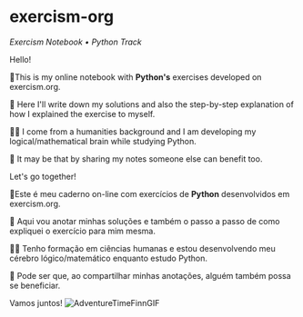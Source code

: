 # exercism-org

<i>Exercism Notebook • Python Track</i>

<p>Hello!</p>

<p>📝This is my online notebook with <b>Python's</b> exercises developed on exercism.org.</p>
<p>👣 Here I'll write down my solutions and also the step-by-step explanation of how I explained the exercise to myself. </p>

<p>🧠🐍 I come from a humanities background and I am developing my logical/mathematical brain while studying Python. </p>
<p>💐 It may be that by sharing my notes someone else can benefit too.</p>

Let's go together!

<p>📝Este é meu caderno on-line com exercícios de <b>Python</b> desenvolvidos em exercism.org.</p>
<p>👣 Aqui vou anotar minhas soluções e também o passo a passo de como expliquei o exercício para mim mesma. </p>

<p>🧠🐍 Tenho formação em ciências humanas e estou desenvolvendo meu cérebro lógico/matemático enquanto estudo Python. </p>
<p>💐 Pode ser que, ao compartilhar minhas anotações, alguém também possa se beneficiar.</p>

Vamos juntos!
![AdventureTimeFinnGIF](https://github.com/vanessa-rocha-s/exercism-org/assets/151482247/7689ece8-8d9a-4994-a2cb-ad85b1f17180)
